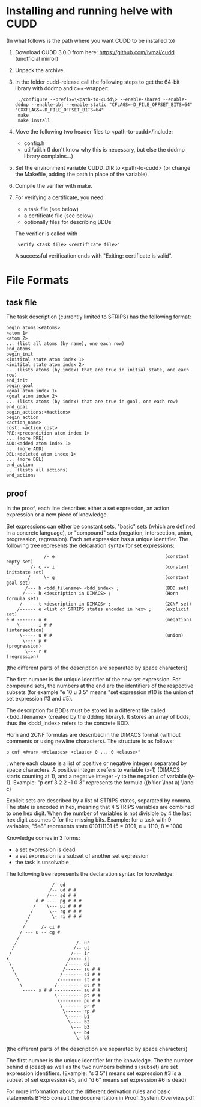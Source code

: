 
Installing and running helve with CUDD
======================================
(In what follows <path-to-cudd> is the path where you want CUDD to be
installed to)
1. Download CUDD 3.0.0 from here: https://github.com/ivmai/cudd (unofficial
mirror)
2. Unpack the archive.
3. In the folder cudd-release call the following steps to get the 64-bit
library with dddmp and c++-wrapper:

        ./configure --prefix=\<path-to-cudd\> --enable-shared --enable-dddmp --enable-obj --enable-static "CFLAGS=-D_FILE_OFFSET_BITS=64" "CXXFLAGS=-D_FILE_OFFSET_BITS=64"
        make
        make install

4. Move the following two header files to \<path-to-cudd\>/include:
   - config.h
   - util/util.h
  (I don't know why this is necessary, but else the dddmp library complains...)
5. Set the environment variable CUDD_DIR to \<path-to-cudd\> (or change the
Makefile, adding the path in place of the variable).
7. Compile the verifier with make.
8. For verifying a certificate, you need
   - a task file (see below)
   - a certificate file (see below)
   - optionally files for describing BDDs

   The verifier is called with

        verify <task file> <certificate file>"
   A successful verification ends with "Exiting: certificate is valid".

File Formats
============

task file
---------

The task description (currently limited to STRIPS) has the following format:

    begin_atoms:<#atoms>
    <atom 1>
    <atom 2>
    ... (list all atoms (by name), one each row)
    end_atoms
    begin_init
    <initital state atom index 1>
    <initital state atom index 2>
    ... (lists atoms (by index) that are true in initial state, one each row)
    end_init
    begin_goal
    <goal atom index 1>
    <goal atom index 2>
    ... (lists atoms (by index) that are true in goal, one each row)
    end_goal
    begin_actions:<#actions>
    begin_action
    <action_name>
    cost: <action_cost>
    PRE:<precondition atom index 1>
    ... (more PRE)
    ADD:<added atom index 1>
    ... (more ADD)
    DEL:<deleted atom index 1>
    ... (more DEL)
    end_action
    ... (lists all actions)
    end_actions



proof
-----

In the proof, each line describes either a set expression, an action expression
or a new piece of knowledge.

Set expressions can either be constant sets, "basic" sets (which are defined
in a concrete language), or "compound" sets (negation, intersection, union,
progression, regression). Each set expression has a unique identifier.
The following tree represents the delcaration syntax for set expressions:

                  /- e                                         (constant empty set)
             /- c -- i                                         (constant initstate set)
            /     \- g                                         (constant goal set)
           /--- b <bdd_filename> <bdd_index> ;                 (BDD set)
          /---- h <description in DIMACS> ;                    (Horn formula set)
         /----- t <description in DIMACS> ;                    (2CNF set)
        /------ e <list of STRIPS states encoded in hex> ;     (explicit set)
    e # ------- n #                                            (negation)
        \------ i # #                                          (intersection)
         \----- u # #                                          (union)
          \---- p #                                            (progression)
           \--- r #                                            (regression)

(the different parts of the description are separated by space characters)

The first number is the unique identifier of the new set expression.
For compound sets, the numbers at the end are the identifiers of the respective
subsets (for example "e 10 u 3 5" means "set expression #10 is the union of
set expression #3 and #5).

The description for BDDs must be stored in a different file called
\<bdd_filename\> (created by the dddmp library). It stores an array of bdds,
thus the \<bdd_index\> refers to the concrete BDD.


Horn and 2CNF formulas are described in the DIMACS format (without comments
or using newline characters). The structure is as follows:

    p cnf <#var> <#clauses> <clause> 0 ... 0 <clause>"
, where each clause is a list of positive
or negative integers separated by space characters. A positive integer
x refers to variable (x-1) (DIMACS starts counting at 1), and a negative
integer -y to the negation of variable (y-1).
Example: "p cnf 3 2 2 -1 0 3" represents the formula ((b \lor \lnot a) \land c)

Explicit sets are described by a list of STRIPS states, separated by
comma. The state is encoded in hex, meaning that 4 STRIPS variables are
combined to one hex digit. When the number of variables is not divisible by
4 the last hex digit assumes 0 for the missing bits.
Example: for a task with 9 variables, "5e8" represents state 010111101 (5 =
0101, e = 1110, 8 = 1000

Knowledge comes in 3 forms:
 - a set expression is dead
 - a set expression is a subset of another set expression
 - the task is unsolvable

The following tree represents the declaration syntax for knowledge:


                     /- ed
                    /-- ud # #
                   /--- sd # #
               d # ---- pg # # #
              /    \--- pi # # #
             /      \-- rg # # #
            /        \- ri # # #
           /
          /      /- ci #
         / --- u -- cg #
        /
       /                      /- ur
      /                      /-- ul
     /                      /--- ir
    k                      /---- il
     \                    /----- di
      \                  /------ su # #
       \                /------- si # #
        \              /-------- st # #
         \            /--------- at # #
          ----- s # # ---------- au # #
                      \--------- pt # #
                       \-------- pu # #
                        \------- pr #
                         \------ rp #
                          \----- b1
                           \---- b2
                            \--- b3
                             \-- b4
                              \- b5

(the different parts of the description are separated by space characters)

The first number is the unique identifier for the knowledge.
The the number behind d (dead) as well as the two numbers behind s (subset)
are set expression identifiers.
(Example: "s 3 5") means set expression #3 is a subset of set expression #5,
and "d 6" means set expression #6 is dead)

For more information about the different derivation rules and basic statements
B1-B5 consult the documentation in Proof_System_Overview.pdf
